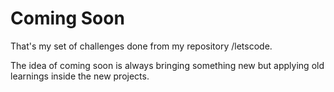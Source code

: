 # Coming Soon 
That's my set of challenges done from my repository /letscode.

The idea of coming soon is always bringing something new but applying old learnings inside the new projects.
